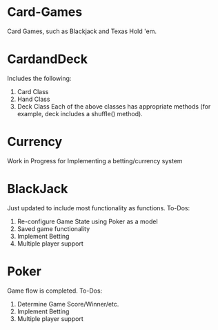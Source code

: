 # Card-Games
Card Games, such as Blackjack and Texas Hold 'em.

# CardandDeck
Includes the following:
  1. Card Class
  2. Hand Class
  3. Deck Class
Each of the above classes has appropriate methods (for example, deck includes a shuffle() method).

# Currency
Work in Progress for Implementing a betting/currency system

# BlackJack
Just updated to include most functionality as functions.
To-Dos:
  1. Re-configure Game State using Poker as a model
  2. Saved game functionality
  3. Implement Betting
  4. Multiple player support

# Poker
Game flow is completed.
To-Dos:
  1. Determine Game Score/Winner/etc.
  2. Implement Betting
  3. Multiple player support